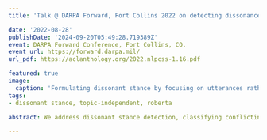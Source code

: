 ```yaml
---
title: 'Talk @ DARPA Forward, Fort Collins 2022 on detecting dissonance on social media'

date: '2022-08-28'
publishDate: '2024-09-20T05:49:28.719389Z'
event: DARPA Forward Conference, Fort Collins, CO.
event_url: https://forward.darpa.mil/
url_pdf: https://aclanthology.org/2022.nlpcss-1.16.pdf

featured: true
image:
  caption: 'Formulating dissonant stance by focusing on utterances rather than topic.'
tags: 
- dissonant stance, topic-independent, roberta

abstract: We address dissonant stance detection, classifying conflicting stance between two input statements. Computational models for traditional stance detection have typically been trained to indicate pro/con for a given target topic (e.g. gun control) and thus do not generalize well to new topics. In this paper, we systematically evaluate the generalizability of dissonant stance detection to situations where examples of the topic have not been seen at all or have only been seen a few times. We show that dissonant stance detection models trained on only 8 topics, none of which are the target topic, can perform as well as those trained only on a target topic. Further, adding non-target topics boosts performance further up to approximately 32 topics where accuracies start to plateau. Taken together, our experiments suggest dissonant stance detection models can generalize to new unanticipated topics, an important attribute for the social scientific study of social media where new topics emerge daily.

---
```

